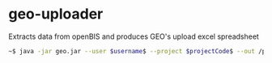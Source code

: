 # geo-uploader
Extracts data from openBIS and produces GEO's upload excel spreadsheet

```bash
~$ java -jar geo.jar --user $username$ --project $projectCode$ --out /path/to/output   
```
